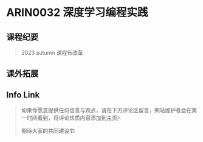 
# ARIN0032 深度学习编程实践

## 课程纪要
> 2023 autumn 课程有改革
## 课外拓展

## Info Link


> 如果你愿意提供任何信息与观点，请在下方评论区留言，网站维护者会在第一时间看到，将评论优质内容添加到主页🖱
>
> 期待大家的共同建设🏗
